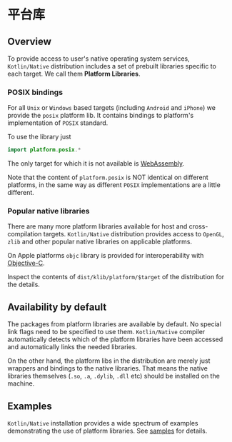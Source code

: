 # 平台库

## Overview

To provide access to user's native operating system services,
`Kotlin/Native` distribution includes a set of prebuilt libraries specific to
each target. We call them **Platform Libraries**.

### POSIX bindings

For all `Unix` or `Windows` based targets (including `Android` and
`iPhone`) we provide the `posix` platform lib. It contains bindings
to platform's implementation of `POSIX` standard.

To use the library just 

<div class="sample" markdown="1" theme="idea" data-highlight-only>

```kotlin
import platform.posix.*
```

</div> 

The only target for which it is not available is [WebAssembly](https://en.wikipedia.org/wiki/WebAssembly).

Note that the content of `platform.posix` is NOT identical on
different platforms, in the same way as different `POSIX` implementations
are a little different.


### Popular native libraries

There are many more platform libraries available for host and
cross-compilation targets.  `Kotlin/Native` distribution provides access to
`OpenGL`, `zlib` and other popular native libraries on
applicable platforms.

On Apple platforms `objc` library is provided for interoperability with [Objective-C](https://en.wikipedia.org/wiki/Objective-C).

Inspect the contents of `dist/klib/platform/$target` of the distribution for the details.

## Availability by default

The packages from platform libraries are available by default. No
special link flags need to be specified to use them. `Kotlin/Native`
compiler automatically detects which of the platform libraries have
been accessed and automatically links the needed libraries.

On the other hand, the platform libs in the distribution are merely
just wrappers and bindings to the native libraries.  That means the
native libraries themselves (`.so`, `.a`, `.dylib`, `.dll` etc)
should be installed on the machine.

## Examples

`Kotlin/Native` installation provides a wide spectrum of examples
demonstrating the use of platform libraries. 
See [samples](https://github.com/JetBrains/kotlin-native/tree/master/samples) for details.



